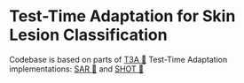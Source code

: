 # Test-Time Adaptation for Skin Lesion Classification
Codebase is based on parts of [T3A :link:](https://github.com/matsuolab/T3A)
Test-Time Adaptation implementations:
[SAR :link:](https://github.com/mr-eggplant/SAR) and [SHOT :link:](https://github.com/tim-learn/SHOT)



